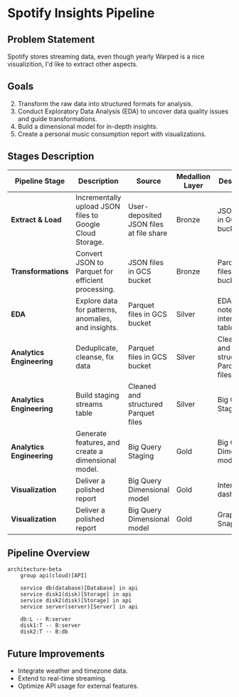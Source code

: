 # Spotify Insights Pipeline

## Problem Statement
Spotify stores streaming data, even though yearly Warped is a nice visualizition, I'd like to extract other aspects.

## Goals
2. Transform the raw data into structured formats for analysis.
3. Conduct Exploratory Data Analysis (EDA) to uncover data quality issues and guide transformations.
4. Build a dimensional model for in-depth insights.
5. Create a personal music consumption report with visualizations.

## Stages Description

| **Pipeline Stage**       | **Description**                                                                                  | **Source**                                   | **Medallion Layer** | **Destination**                        | **Tool**                                  |
|---------------------------|--------------------------------------------------------------------------------------------------|---------------------------------------------|---------------------|----------------------------------------|------------------------------------------|
| **Extract & Load** | Incrementally upload JSON files to Google Cloud Storage.                                        | User-deposited JSON files at file share    | Bronze              | JSON files in GCS bucket              | Python script orchestrated by Airflow    |
| **Transformations**      | Convert JSON to Parquet for efficient processing.                                               | JSON files in GCS bucket                   | Bronze              | Parquet files in GCS bucket           | Python script orchestrated by Airflow    |
| **EDA**                  | Explore data for patterns, anomalies, and insights.                                             | Parquet files in GCS bucket                | Silver              | EDA notebook or intermediate tables    | Python (Pandas, Matplotlib, Seaborn)     |
| **Analytics Engineering**                  | Deduplicate, cleanse, fix data      | Parquet files in GCS bucket                | Silver              | Cleaned and structured Parquet files  | Python Pandas 
| **Analytics Engineering**                  | Build staging streams table      | Cleaned and structured Parquet files                | Silver              | Big Query Staging      | dbt SQL
| **Analytics Engineering**             | Generate features, and create a dimensional model.                        | Big Query Staging       | Gold         | Big Query Dimensional model   | dbt SQL                              |
| **Visualization**        | Deliver a polished report                                    | Big Query Dimensional model          | Gold                | Interactive dashboard | Looker Studio|
| **Visualization**        | Deliver a polished report                                    | Big Query Dimensional model          | Gold                | Graph Snapshot | Python Flask / Django |


## Pipeline Overview 

```mermaid
architecture-beta
    group api(cloud)[API]

    service db(database)[Database] in api
    service disk1(disk)[Storage] in api
    service disk2(disk)[Storage] in api
    service server(server)[Server] in api

    db:L -- R:server
    disk1:T -- B:server
    disk2:T -- B:db
```


## Future Improvements
- Integrate weather and timezone data.
- Extend to real-time streaming.
- Optimize API usage for external features.
